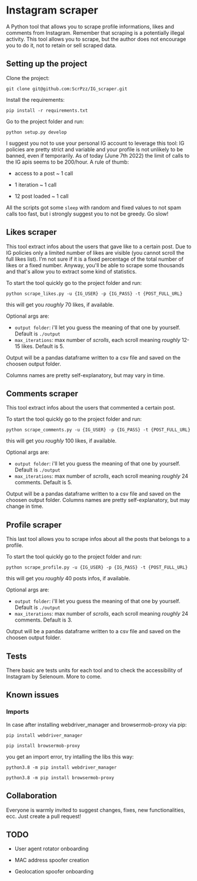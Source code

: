# Instagram scraper

A Python tool that allows you to scrape profile informations, likes and comments from Instagram.
Remember that scraping is a potentially illegal activity. This tool allows you to scrape, but the author does not encourage you to do it, not to retain or sell scraped data.

## Setting up the project

Clone the project:

``` git clone git@github.com:ScrPzz/IG_scraper.git ```

Install the requirements:

``` pip install -r requirements.txt ```

Go to the project folder and run:

```python setup.py develop```

I suggest you not to use your personal IG account to leverage this tool: IG policies are pretty strict and variable and your profile is not unlikely to be banned, even if temporarily. As of today (June 7th 2022) the limit of calls to the IG apis seems to be 200/hour. A rule of thumb:

- access to a post ~ 1 call

- 1 iteration ~ 1 call

- 12 post loaded ~ 1 call

All the scripts got some `sleep` with random and fixed values to not spam calls too fast, but i strongly suggest you to not be greedy. Go slow!

## Likes scraper

This tool extract infos about the users that gave like to a certain post. Due to IG policies only a limited number of likes are visible (you cannot scroll the full likes list). I'm not sure if it is a fixed percentage of the total number of likes or a fixed number. Anyway, you'll be able to scrape some thousands and that's allow you to extract some kind of statistics.

To start the tool quickly go to the project folder and run:

``` python scrape_likes.py -u {IG_USER} -p {IG_PASS} -t {POST_FULL_URL} ```

this will get you *roughly* 70 likes, if available.

Optional args are:

- `output folder`: i'll let you guess the meaning of that one by yourself. Default is `./output`
- `max_iterations`: max number of *scrolls*, each scroll meaning *roughly* 12-15 likes. Default is 5.

Output will be a pandas dataframe written to a csv file and saved on the choosen output folder.

Columns names are pretty self-explanatory, but may vary in time.

## Comments scraper

This tool extract infos about the users that commented a certain post.

To start the tool quickly go to the project folder and run:

``` python scrape_comments.py -u {IG_USER} -p {IG_PASS} -t {POST_FULL_URL} ```

this will get you *roughly* 100 likes, if available.

Optional args are:

- `output folder`: i'll let you guess the meaning of that one by yourself. Default is `./output`
- `max_iterations`: max number of *scrolls*, each scroll meaning *roughly* 24 comments. Default is 5.

Output will be a pandas dataframe written to a csv file and saved on the choosen output folder.
Columns names are pretty self-explanatory, but may change in time.

## Profile scraper

This last tool allows you to scrape infos about all the posts that belongs to a profile.

To start the tool quickly go to the project folder and run:

``` python scrape_profile.py -u {IG_USER} -p {IG_PASS} -t {POST_FULL_URL} ```

this will get you *roughly* 40 posts infos, if available.

Optional args are:

- `output folder`: i'll let you guess the meaning of that one by yourself. Default is `./output`
- `max_iterations`: max number of *scrolls*, each scroll meaning *roughly* 24 comments. Default is 3.

Output will be a pandas dataframe written to a csv file and saved on the choosen output folder.

## Tests

There basic are tests units for each tool and to check the accessibility of Instagram by Selenoum. More to come.

## Known issues

### Imports

In case after installing webdriver_manager and browsermob-proxy via pip:

```pip install webdriver_manager```

```pip install browsermob-proxy```

you get an import error, try intalling the libs this way:

```python3.8 -m pip install webdriver_manager```

```python3.8 -m pip install browsermob-proxy```

## Collaboration

Everyone is warmly invited to suggest changes, fixes, new functionalities, ecc. Just create a pull request!

## TODO

- User agent rotator onboarding

- MAC address spoofer creation

- Geolocation spoofer onboarding
